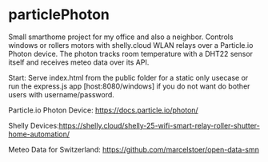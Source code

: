 # particlePhoton

Small smarthome project for my office and also a neighbor. Controls windows or rollers motors with shelly.cloud WLAN relays over a Particle.io Photon device. The photon tracks room temperature with a DHT22 sensor itself and receives meteo data over its API.

Start: Serve index.html from the public folder for a static only usecase or run the express.js app [host:8080/windows] if you do not want do bother users with username/password.

Particle.io Photon Device: https://docs.particle.io/photon/

Shelly Devices:https://shelly.cloud/shelly-25-wifi-smart-relay-roller-shutter-home-automation/

Meteo Data for Switzerland: https://github.com/marcelstoer/open-data-smn
